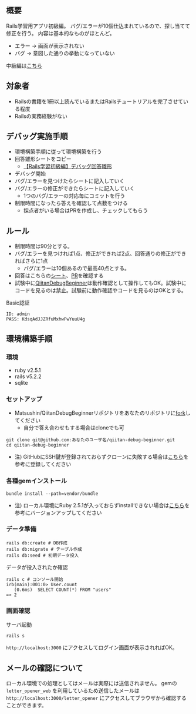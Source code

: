 ## 概要
Rails学習用アプリ初級編。
バグ/エラーが10個仕込まれているので、探し当てて修正を行う。
内容は基本的なものがほとんど。

- エラー -> 画面が表示されない
- バグ -> 意図した通りの挙動になっていない

中級編は[こちら](https://github.com/Matsushin/qiitan-debug)

## 対象者
- Railsの書籍を1冊以上読んでいるまたはRailsチュートリアルを完了させている程度
- Railsの実務経験がない

## デバッグ実施手順
- 環境構築手順に従って環境構築を行う
- 回答雛形シートをコピー
  - [【Rails学習初級編】デバッグ回答雛形](https://docs.google.com/spreadsheets/d/1wVLgIyGdn2iWxYrlwEMCf-mwLvRpuVeixLeiJm91MKs/edit?usp=sharing)
- デバッグ開始
- バグ/エラーを見つけたらシートに記入していく
- バグ/エラーの修正ができたらシートに記入していく
  - 1つのバグ/エラーの対応毎にコミットを行う
- 制限時間になったら答えを確認して点数をつける
  - 採点者がいる場合はPRを作成し、チェックしてもらう
  
  
## ルール
- 制限時間は90分とする。
- バグ/エラーを見つければ1点、修正ができれば2点、回答通りの修正ができればさらに1点
  - バグ/エラーは10個あるので最高40点とする。
- 回答はこちらの[シート](https://docs.google.com/spreadsheets/d/1O7Ijf0gCqvE8_vcU2ubn3qHg2Pe9d2WLQgthqWbFOcA/edit?usp=sharing)、[PR](https://github.com/Matsushin/qiitan-debug-beginner/pull/1)を確認する
- 試験中に[QiitanDebugBeginner](http://qiitan-debug-beginner.herokuapp.com/)は動作確認として操作してもOK。試験中にコードを見るのは禁止。試験前に動作確認やコードを見るのはOKとする。

Basic認証
```
ID: admin
PASS: KdsqAdJJZRfuMxhwFwYuuU4g
```

## 環境構築手順
### 環境
- ruby v2.5.1
- rails v5.2.2
- sqlite

### セットアップ
- Matsushin/QiitanDebugBeginnerリポジトリをあなたのリポジトリに[fork](https://qiita.com/YumaInaura/items/acff806290c8953d3185)してください
  - 自分で答え合わせもする場合はcloneでも可

```
git clone git@github.com:あなたのユーザ名/qiitan-debug-beginner.git
cd qiitan-debug-beginner
```

- 注) GitHubにSSH鍵が登録されておらずクローンに失敗する場合は[こちら](https://qiita.com/knife0125/items/50b80ad45d21ddec61a9)を参考に登録してください

### 各種gemインストール

```
bundle install --path=vendor/bundle
```

- 注) ローカル環境にRuby 2.5.1が入っておらずinstallできない場合は[こちら](https://qiita.com/akisanpony/items/ae9d8eed72945de98285)を参考にバージョンアップしてください

### データ準備

```
rails db:create # DB作成
rails db:migrate # テーブル作成
rails db:seed # 初期データ投入
```

データが投入されたか確認

```
rails c # コンソール開始
irb(main):001:0> User.count
   (0.6ms)  SELECT COUNT(*) FROM "users"
=> 2
```

### 画面確認

サーバ起動
```
rails s
```

`http://localhost:3000` にアクセスしてログイン画面が表示されればOK。


## メールの確認について
ローカル環境での処理としてはメールは実際には送信されません。
gemの `letter_opener_web` を利用しているため送信したメールは `http://localhost:3000/letter_opener` にアクセスしてブラウザから確認することができます。
